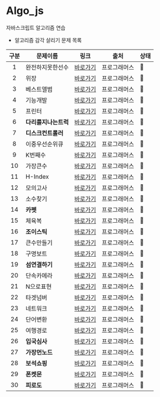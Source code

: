# Algo_js
자바스크립트 알고리즘 연습

* 알고리즘 감각 살리기 문제 목록

| 구분 | 문제이름 | 링크 | 출처 | 상태 |
|:--:|---|---|---|---|
|1| 완전하지못한선수 | [바로가기](https://programmers.co.kr/learn/courses/30/lessons/42576 "link") | 프로그래머스 | 🏁 |
|2| 위장 | [바로가기](https://programmers.co.kr/learn/courses/30/lessons/42578 "link") | 프로그래머스 | 🏁 |
|3| 베스트앨범 | [바로가기](https://programmers.co.kr/learn/courses/30/lessons/42579 "link") | 프로그래머스 | 🏁 |
|4| 기능개발 | [바로가기](https://programmers.co.kr/learn/courses/30/lessons/42586 "link") | 프로그래머스 | 🏁 |
|5| 프린터 | [바로가기](https://programmers.co.kr/learn/courses/30/lessons/42587 "link") | 프로그래머스 | 🏁 |
|6| <strong>다리를지나는트럭</strong> | [바로가기](https://programmers.co.kr/learn/courses/30/lessons/42583 "link") | 프로그래머스 | 🏁 |
|7| <strong>디스크컨트롤러</strong> | [바로가기](https://programmers.co.kr/learn/courses/30/lessons/42627 "link") | 프로그래머스 | 🏁 |
|8| 이중우선순위큐 | [바로가기](https://programmers.co.kr/learn/courses/30/lessons/42628 "link") | 프로그래머스 | 🏁 |
|9| K번째수 | [바로가기](https://programmers.co.kr/learn/courses/30/lessons/42748 "link") | 프로그래머스 | 🏁 |
|10| 가장큰수 | [바로가기](https://programmers.co.kr/learn/courses/30/lessons/42746 "link") | 프로그래머스 | 🏁 |
|11| H-Index | [바로가기](https://programmers.co.kr/learn/courses/30/lessons/42747 "link") | 프로그래머스 | 🏁 |
|12| 모의고사 | [바로가기](https://programmers.co.kr/learn/courses/30/lessons/42840 "link") | 프로그래머스 | 🏁 |
|13| 소수찾기 | [바로가기](https://programmers.co.kr/learn/courses/30/lessons/42839 "link") | 프로그래머스 | 🏁 |
|14| <strong>카펫</strong> | [바로가기](https://programmers.co.kr/learn/courses/30/lessons/42842 "link") | 프로그래머스 | 🏁 |
|15| 체육복 | [바로가기](https://programmers.co.kr/learn/courses/30/lessons/42862 "link") | 프로그래머스 | 🏁 |
|16| <strong>조이스틱</strong> | [바로가기](https://programmers.co.kr/learn/courses/30/lessons/42860 "link") | 프로그래머스 | 🏁 |
|17| 큰수만들기 | [바로가기](https://programmers.co.kr/learn/courses/30/lessons/42883 "link") | 프로그래머스 | 🏁 |
|18| 구명보트 | [바로가기](https://programmers.co.kr/learn/courses/30/lessons/42885 "link") | 프로그래머스 | 🏁 |
|19| <strong>섬연결하기</strong> | [바로가기](https://programmers.co.kr/learn/courses/30/lessons/42861 "link") | 프로그래머스 | 🏁 |
|20| 단속카메라 | [바로가기](https://programmers.co.kr/learn/courses/30/lessons/42884 "link") | 프로그래머스 | 🏁 |
|21| N으로표현 | [바로가기](https://programmers.co.kr/learn/courses/30/lessons/42895 "link") | 프로그래머스 | 🏁 |
|22| 타겟넘버 | [바로가기](https://programmers.co.kr/learn/courses/30/lessons/43165 "link") | 프로그래머스 | 🏁 |
|23| 네트워크 | [바로가기](https://programmers.co.kr/learn/courses/30/lessons/43162 "link") | 프로그래머스 | 🏁 |
|24| 단어변환 | [바로가기](https://programmers.co.kr/learn/courses/30/lessons/43163 "link") | 프로그래머스 | 🏁 |
|25| 여행경로 | [바로가기](https://programmers.co.kr/learn/courses/30/lessons/43164 "link") | 프로그래머스 | 🏁 |
|26| <strong>입국심사</strong> | [바로가기](https://programmers.co.kr/learn/courses/30/lessons/43238 "link") | 프로그래머스 | 🏁 |
|27| <strong>가장먼노드</strong> | [바로가기](https://programmers.co.kr/learn/courses/30/lessons/49189 "link") | 프로그래머스 | 🏁 |
|28| <strong>보석쇼핑</strong> | [바로가기](https://programmers.co.kr/learn/courses/30/lessons/67258 "link") | 프로그래머스 | 🏁 |
|29| <strong>폰켓몬</strong> | [바로가기](https://school.programmers.co.kr/learn/courses/30/lessons/1845 "link") | 프로그래머스 | 🏁 |
|30| <strong>피로도</strong> | [바로가기](https://school.programmers.co.kr/learn/courses/30/lessons/87946 "link") | 프로그래머스 | 🏁 |
